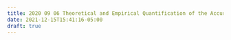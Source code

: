 ```yaml
---
title: 2020 09 06 Theoretical and Empirical Quantification of the Accuracy of Polygenic Scores in Ancestry Divergent Populations
date: 2021-12-15T15:41:16-05:00
draft: true
---
```

